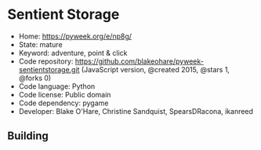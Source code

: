 # Sentient Storage

- Home: https://pyweek.org/e/np8g/
- State: mature
- Keyword: adventure, point & click
- Code repository: https://github.com/blakeohare/pyweek-sentientstorage.git (JavaScript version, @created 2015, @stars 1, @forks 0)
- Code language: Python
- Code license: Public domain
- Code dependency: pygame
- Developer: Blake O'Hare, Christine Sandquist, SpearsDRacona, ikanreed

## Building


